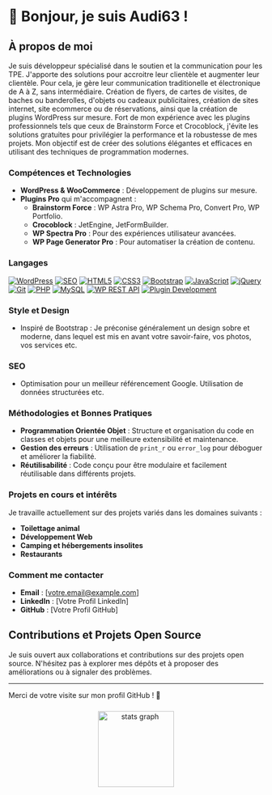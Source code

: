 # 👋 Bonjour, je suis Audi63 !

## À propos de moi
Je suis développeur spécialisé dans le soutien et la communication pour les TPE. J'apporte des solutions pour accroitre leur clientèle et augmenter leur clientèle. Pour cela, je gère leur communication traditionelle et électronique de A à Z, sans intermédiaire. Création de flyers, de cartes de visites, de baches ou banderolles, d'objets ou cadeaux publicitaires, création de sites internet, site ecommerce ou de réservations, ainsi que la création de plugins WordPress sur mesure. 
Fort de mon expérience avec les plugins professionnels tels que ceux de Brainstorm Force et Crocoblock, j'évite les solutions gratuites pour privilégier la performance et la robustesse de mes projets. Mon objectif est de créer des solutions élégantes et efficaces en utilisant des techniques de programmation modernes.

### Compétences et Technologies
- **WordPress & WooCommerce** : Développement de plugins sur mesure.
- **Plugins Pro** qui m'accompagnent :
  - **Brainstorm Force** : WP Astra Pro, WP Schema Pro, Convert Pro, WP Portfolio.
  - **Crocoblock** : JetEngine, JetFormBuilder.
  - **WP Spectra Pro** : Pour des expériences utilisateur avancées.
  - **WP Page Generator Pro** : Pour automatiser la création de contenu.
  
### Langages

[![WordPress](https://img.shields.io/badge/WordPress-%2321759B.svg?style=for-the-badge&logo=wordpress&logoColor=white)](https://wordpress.org/)
[![SEO](https://img.shields.io/badge/-SEO-000000?style=for-the-badge&logo=google&logoColor=white)]() 
[![HTML5](https://img.shields.io/badge/HTML5-%23E34F26.svg?style=for-the-badge&logo=html5&logoColor=white)](https://developer.mozilla.org/en-US/docs/Web/HTML)
[![CSS3](https://img.shields.io/badge/CSS3-%231572B6.svg?style=for-the-badge&logo=css3&logoColor=white)](https://developer.mozilla.org/en-US/docs/Web/CSS)
[![Bootstrap](https://img.shields.io/badge/Bootstrap-%23563D7C.svg?style=for-the-badge&logo=bootstrap&logoColor=white)](https://getbootstrap.com)
[![JavaScript](https://img.shields.io/badge/JavaScript-%23F7DF1E.svg?style=for-the-badge&logo=javascript&logoColor=black)](https://developer.mozilla.org/en-US/docs/Web/JavaScript)
[![jQuery](https://img.shields.io/badge/jQuery-%230769AD.svg?style=for-the-badge&logo=jquery&logoColor=white)](https://jquery.com/)
[![Git](https://img.shields.io/badge/Git-%23F05033.svg?style=for-the-badge&logo=git&logoColor=white)](https://git-scm.com/)
[![PHP](https://img.shields.io/badge/PHP-%23777BB4.svg?style=for-the-badge&logo=php&logoColor=white)](https://www.php.net/)
[![MySQL](https://img.shields.io/badge/MySQL-%2300f.svg?style=for-the-badge&logo=mysql&logoColor=white)](https://www.mysql.com/)
[![WP REST API](https://img.shields.io/badge/-WP_REST_API-21759B?style=for-the-badge&logo=wordpress&logoColor=white)]()
[![Plugin Development](https://img.shields.io/badge/-Plugin_Development-000000?style=for-the-badge&logo=wordpress&logoColor=white)]()

### Style et Design
- Inspiré de Bootstrap : Je préconise généralement un design sobre et moderne, dans lequel est mis en avant votre savoir-faire, vos photos, vos services etc.

### SEO
- Optimisation pour un meilleur référencement Google. Utilisation de données structurées etc.

### Méthodologies et Bonnes Pratiques
- **Programmation Orientée Objet** : Structure et organisation du code en classes et objets pour une meilleure extensibilité et maintenance.
- **Gestion des erreurs** : Utilisation de `print_r` ou `error_log` pour déboguer et améliorer la fiabilité.
- **Réutilisabilité** : Code conçu pour être modulaire et facilement réutilisable dans différents projets.

### Projets en cours et intérêts
Je travaille actuellement sur des projets variés dans les domaines suivants :
- **Toilettage animal**
- **Développement Web**
- **Camping et hébergements insolites**
- **Restaurants**

### Comment me contacter
- **Email** : [votre.email@example.com]
- **LinkedIn** : [Votre Profil LinkedIn]
- **GitHub** : [Votre Profil GitHub]

## Contributions et Projets Open Source
Je suis ouvert aux collaborations et contributions sur des projets open source. N'hésitez pas à explorer mes dépôts et à proposer des améliorations ou à signaler des problèmes.

---

Merci de votre visite sur mon profil GitHub ! 🚀

###

<div align="center">
  <img src="https://github-readme-stats.vercel.app/api?username=audi63&hide_title=true&hide_rank=false&show_icons=true&include_all_commits=false&count_private=true&disable_animations=false&locale=fr&hide_border=true&order=1" height="150" alt="stats graph"  />
</div>

###
